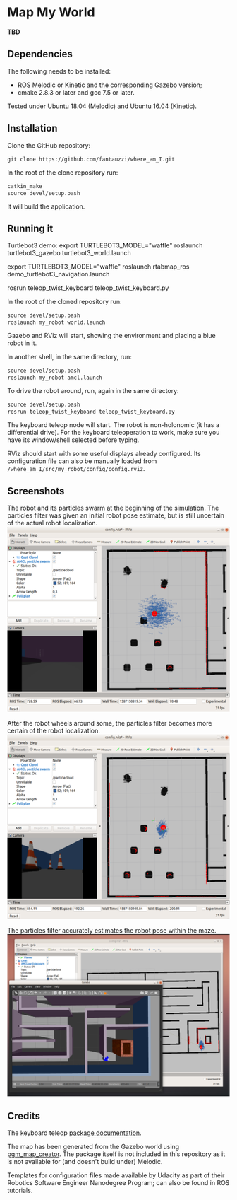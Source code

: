 # Map My World
**TBD**
 
## Dependencies
The following needs to be installed:
- ROS Melodic or Kinetic and the corresponding Gazebo version;
- cmake 2.8.3 or later and gcc 7.5 or later.

Tested under Ubuntu 18.04 (Melodic) and Ubuntu 16.04 (Kinetic).
 
 ## Installation
Clone the GitHub repository:
```shell script
git clone https://github.com/fantauzzi/where_am_I.git
```
In the root of the clone repository run:
```shell script
catkin_make
source devel/setup.bash
```
It will build the application.

## Running it

Turtlebot3 demo:
export TURTLEBOT3_MODEL="waffle"
roslaunch turtlebot3_gazebo turtlebot3_world.launch

export TURTLEBOT3_MODEL="waffle"
roslaunch rtabmap_ros demo_turtlebot3_navigation.launch

rosrun teleop_twist_keyboard teleop_twist_keyboard.py


In the root of the cloned repository run:
```shell script
source devel/setup.bash
roslaunch my_robot world.launch 
```
Gazebo and RViz will start, showing the environment and placing a blue robot in it.
  
In another shell, in the same directory, run:
```shell script
source devel/setup.bash
roslaunch my_robot amcl.launch 
```

To drive the robot around, run, again in the same directory:
```shell script
source devel/setup.bash
rosrun teleop_twist_keyboard teleop_twist_keyboard.py
```

The keyboard teleop node will start. The robot is non-holonomic (it has a differential drive). For the keyboard teleoperation to work, make sure you have its window/shell selected before typing.

RViz should start with some useful displays already configured. Its configuration file can also be manually loaded from `/where_am_I/src/my_robot/config/config.rviz`.

## Screenshots

The robot and its particles swarm at the beginning of the simulation. The particles filter was given an initial robot pose estimate, but is still uncertain of the actual robot localization.
![Screenshot](screenshot1.png "Robot localization at the beginning of the simulation")

After the robot wheels around some, the particles filter becomes more certain of the robot localization.
![Screenshot](screenshot2.png "Improved robot localization")

The particles filter accurately estimates the robot pose within the maze.
![Screenshot](screenshot3.png "The robot localized in the labyrinth")


## Credits
The keyboard teleop [package documentation](http://wiki.ros.org/teleop_twist_keyboard).

The map has been generated from the Gazebo world using [pgm_map_creator](https://github.com/udacity/pgm_map_creator). The package itself is not included in this repository as it is not available for (and doesn't build under) Melodic.

Templates for configuration files made available by Udacity as part of their Robotics Software Engineer Nanodegree Program; can also be found in ROS tutorials.